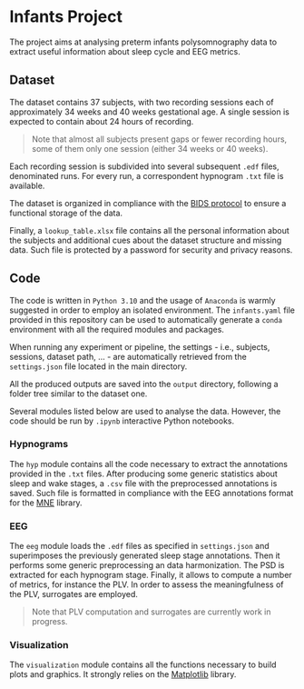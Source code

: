 # Infants Project

The project aims at analysing preterm infants polysomnography data to extract useful information about sleep cycle and EEG metrics.

## Dataset
The dataset contains 37 subjects, with two recording sessions each of approximately 34 weeks and 40 weeks gestational age. A single session is expected to contain about 24 hours of recording.

> Note that almost all subjects present gaps or fewer recording hours, some of them only one session (either 34 weeks or 40 weeks).

Each recording session is subdivided into several subsequent `.edf` files, denominated runs. For every run, a correspondent hypnogram `.txt` file is available.

The dataset is organized in compliance with the [BIDS protocol](https://bids-specification.readthedocs.io/en/stable/) to ensure a functional storage of the data.

Finally, a `lookup_table.xlsx` file contains all the personal information about the subjects and additional cues about the dataset structure and missing data. Such file is protected by a password for security and privacy reasons.
## Code
The code is written in `Python 3.10` and the usage of `Anaconda` is warmly suggested in order to employ an isolated environment. The `infants.yaml` file provided in this repository can be used to automatically generate a `conda` environment with all the required modules and packages.

When running any experiment or pipeline, the settings - i.e., subjects, sessions, dataset path, ... - are automatically retrieved from the `settings.json` file located in the main directory.

All the produced outputs are saved into the `output` directory, following a folder tree similar to the dataset one.

Several modules listed below are used to analyse the data. However, the code should be run by `.ipynb` interactive Python notebooks.

### Hypnograms
The `hyp` module contains all the code necessary to extract the annotations provided in the `.txt` files. 
After producing some generic statistics about sleep and wake stages, a `.csv` file with the preprocessed annotations is saved. Such file is formatted in compliance with the EEG annotations format for the [MNE](https://github.com/mne-tools/mne-python) library.

### EEG
The `eeg` module loads the `.edf` files as specified in `settings.json` and superimposes the previously generated sleep stage annotations.
Then it performs some generic preprocessing an data harmonization.
The PSD is extracted for each hypnogram stage.
Finally, it allows to compute a number of metrics, for instance the PLV.
In order to assess the meaningfulness of the PLV, surrogates are employed.
> Note that PLV computation and surrogates are currently work in progress.

### Visualization
The `visualization` module contains all the functions necessary to build plots and graphics. It strongly relies on the [Matplotlib](https://matplotlib.org/) library.